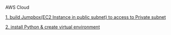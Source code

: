 AWS Cloud

[1. build Jumpbox(EC2 Instance in public subnet) to access to Private subnet](https://github.com/Yunmi0310/Amazon-AWS/tree/master/JUMPBOX)

[2. install Python & create virtual environment](https://github.com/Yunmi0310/Amazon-AWS/tree/master/PYTHON)




